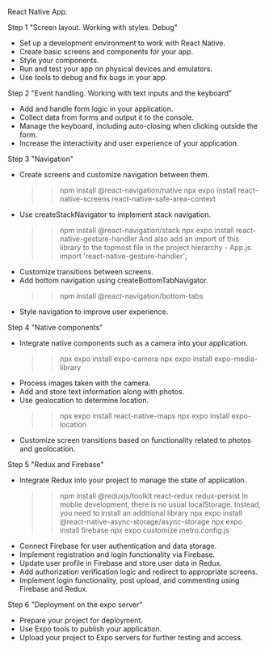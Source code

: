 React Native App.

Step 1 "Screen layout. Working with styles. Debug"

- Set up a development environment to work with React Native.
- Create basic screens and components for your app.
- Style your components.
- Run and test your app on physical devices and emulators.
- Use tools to debug and fix bugs in your app.

Step 2 "Event handling. Working with text inputs and the keyboard"

- Add and handle form logic in your application.
- Collect data from forms and output it to the console.
- Manage the keyboard, including auto-closing when clicking outside the form.
- Increase the interactivity and user experience of your application.

Step 3 "Navigation"

- Create screens and customize navigation between them.
  >> npm install @react-navigation/native
  >> npx expo install react-native-screens react-native-safe-area-context
- Use createStackNavigator to implement stack navigation.
  >> npm install @react-navigation/stack
  >> npx expo install react-native-gesture-handler
  >> And also add an import of this library to the topmost file in the project hierarchy - App.js.
  >> import 'react-native-gesture-handler';
- Customize transitions between screens.
- Add bottom navigation using createBottomTabNavigator.
  >> npm install @react-navigation/bottom-tabs
- Style navigation to improve user experience.

Step 4 "Native components"

- Integrate native components such as a camera into your application.
  >> npx expo install expo-camera
  >> npx expo install expo-media-library
- Process images taken with the camera.
- Add and store text information along with photos.
- Use geolocation to determine location.
  >> npx expo install react-native-maps
  >> npx expo install expo-location
- Customize screen transitions based on functionality related to photos and geolocation.

Step 5 "Redux and Firebase"

- Integrate Redux into your project to manage the state of application.
  >> npm install @reduxjs/toolkit react-redux redux-persist
  >> In mobile development, there is no usual localStorage. Instead, you need to install an additional library
  >> npx expo install @react-native-async-storage/async-storage
  >> npx expo install firebase
  >> npx expo customize metro.config.js
- Connect Firebase for user authentication and data storage.
- Implement registration and login functionality via Firebase.
- Update user profile in Firebase and store user data in Redux.
- Add authorization verification logic and redirect to appropriate screens.
- Implement login functionality, post upload, and commenting using Firebase and Redux.

Step 6 "Deployment on the expo server"

- Prepare your project for deployment.
- Use Expo tools to publish your application.
- Upload your project to Expo servers for further testing and access.

